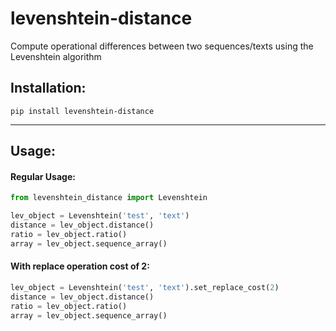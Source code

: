 # levenshtein-distance
Compute operational differences between two sequences/texts using the Levenshtein algorithm


## Installation:
```
pip install levenshtein-distance
```

___
## Usage:
#### Regular Usage:
```python
from levenshtein_distance import Levenshtein

lev_object = Levenshtein('test', 'text')
distance = lev_object.distance()
ratio = lev_object.ratio()
array = lev_object.sequence_array()
```


#### With replace operation cost of 2:
```python
lev_object = Levenshtein('test', 'text').set_replace_cost(2)
distance = lev_object.distance()
ratio = lev_object.ratio()
array = lev_object.sequence_array()
```
